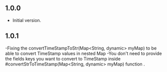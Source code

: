 ## 1.0.0

- Initial version.

## 1.0.1

-Fixing the convertTimeStampToStr(Map<String, dynamic> myMap) to be able to convert TimeStamp values in nested Map
-You don't need to provide the fields keys you want to convert to TimeStamp inside #convertStrToTimeStamp(Map<String, dynamic> myMap) function .

